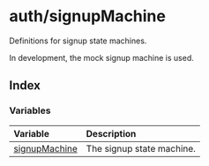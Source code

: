 # auth/signupMachine

Definitions for signup state machines.

In development, the mock signup machine is used.

## Index

### Variables

| Variable | Description |
| :------ | :------ |
| [signupMachine](variables/signupMachine.md) | The signup state machine. |
